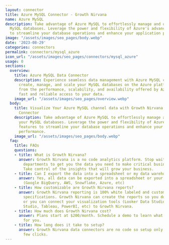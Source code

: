```yaml
---
layout: connector
title: Azure MySQL Connector - Growth Nirvana
name: Azure MySQL
description: Take advantage of Azure MySQL to effortlessly manage and optimize your
  MySQL databases. Leverage the power and flexibility of Azure's advanced features
  to streamline your database operations and enhance your application performance.
image: "/assets/images/seo_pages/body.webp"
date: '2023-08-29'
categories: connectors
permalink: connectors/mysql_azure
icon_url: "/assets/images/seo_pages/connectors/mysql_azure"
usage: 0
sections:
  overview:
    title: Azure MySQL Data Connector
    description: Experience seamless data management with Azure MySQL connector. Easily
      create, manage, and scale your MySQL databases on the Azure platform. Benefit
      from the performance, scalability, and availability offered by Azure to ensure
      fast and reliable access to your data.
    image_url: "/assets/images/seo_pages/overview.webp"
  body:
    title: Visualize Your Azure MySQL channel data with Growth Nirvana's Azure MySQL
      Connector
    description: Take advantage of Azure MySQL to effortlessly manage and optimize
      your MySQL databases. Leverage the power and flexibility of Azure's advanced
      features to streamline your database operations and enhance your application
      performance.
    image_url: "/assets/images/seo_pages/body.webp"
  faq:
    title: FAQs
    questions:
    - title: What is Growth Nirvana?
      answer: Growth Nirvana is a no code analytics platform. Stop waiting for other
        departments to get you the data you need to make critical business decisions.
        Take control of the insights that will grow your business.
    - title: Can I export the data into a spreadsheet or my data warehouse?
      answer: Yes, all data can be exported into a spreadsheet or your data warehouse
        (Google BigQuery, AWS, Snowflake, Azure, etc)
    - title: How customizable are Growth Nirvana reports?
      answer: Growth Nirvana reporting is 100% white labeled and customized to your
        specifications. Growth Nirvana can create the reports so you don’t have to
        or you can connect your visualization tools (Looker Data Studio/Google Data
        Studio, Tableau, PowerBI, etc) to Growth Nirvana.
    - title: How much does Growth Nirvana cost?
      answer: Plans start at $200/month. Schedule a demo to learn what plan is best
        for you.
    - title: How long does it take to setup?
      answer: Growth Nirvana data connectors are no code so setup only requires a
        few clicks.
---
```

